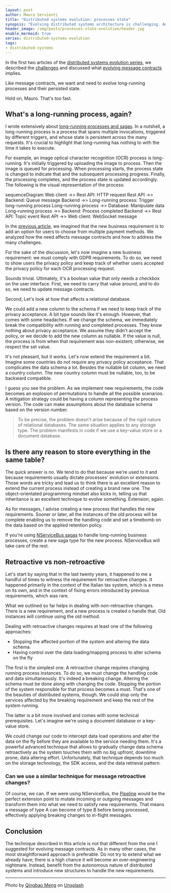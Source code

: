 ```yaml
---
layout: post
author: Mauro Servienti
title: "Distributed systems evolution: processes state"
synopsis: "Evolving distributed systems architecture is challenging. Addressing messages evolution is one aspect. Another one is evolving existing processes and their persisted status."
header_image: /img/posts/processes-state-evolution/header.jpg
enable_mermaid: true
series: distributed-systems-evolution
tags:
- distributed-systems
---
```


In the first two articles of the [distributed systems evolution series](https://milestone.topics.it/series/distributed-systems-evolution), we described the [challenges](https://milestone.topics.it/2022/06/11/distributed-systems-evolution-challenges.html) and discussed what [evolving message contracts](https://milestone.topics.it/2022/07/04/messages-evolution.html) implies.

Like message contracts, we want and need to evolve long-running processes and their persisted state.

Hold on, Mauro. That's too fast.

## What's a long-running process, again?

I wrote extensively about [long-running processes and sagas](https://milestone.topics.it/tags/sagas.html). In a nutshell, a long-running process is a process that spans multiple invocations, triggered by different triggers, and whose state is persistent across the many requests. It's crucial to highlight that long-running has nothing to with the time it takes to execute.

For example, an image optical character recognition (OCR) process is long-running. It's initially triggered by uploading the image to process. Then the image is queued for processing. When processing starts, the process state is changed to indicate that and the subsequent processing progress. Finally, the processing completes, and the process state is updated accordingly. The following is the visual representation of the process:

<div class="mermaid">
sequenceDiagram
   Web client ->> Rest API: HTTP request
   Rest API ->> Backend: Queue message
   Backend ->> Long-running process: Trigger long-running process
   Long-running process ->> Database: Manipulate data
   Long-running process ->> Backend: Process completed
   Backend ->> Rest API: Topic event
   Rest API ->> Web client: WebSocket message
</div>

In the [previous article](https://milestone.topics.it/2022/07/04/messages-evolution.html), we imagined that the new business requirement is to add an option for users to choose from multiple payment methods. We analyzed how the need affects message contracts and how to address the many challenges.

For the sake of the discussion, let's now imagine a new business requirement: we must comply with GDPR requirements. To do so, we need to show users the privacy policy and keep track of whether users accepted the privacy policy for each OCR processing request.

Sounds trivial. Ultimately, it's a boolean value that only needs a checkbox on the user interface. First, we need to carry that value around, and to do so, we need to update message contracts.

Second, Let's look at how that affects a relational database.

We could add a new column to the schema if we need to keep track of the privacy acceptance. A bit type sounds like it's enough. However, that comes with some headaches. If we change the schema, we immediately break the compatibility with running and completed processes. They know nothing about privacy acceptance. We assume they didn't accept the policy, or we decide to add the new column as nullable. If the value is null, the process is from when that requirement was non-existent; otherwise, we respect the set value.

It's not pleasant, but it works. Let's now extend the requirement a bit. Imagine some countries do not require any privacy policy acceptance. That complicates the data schema a lot. Besides the nullable bit column, we need a country column. The new country column must be nullable, too, to be backward compatible.

I guess you see the problem. As we implement new requirements, the code becomes an explosion of permutations to handle all the possible scenarios. A mitigation strategy could be having a column representing the process version. The code can make assumptions about the database schema based on the version number.

> To be precise, the problem doesn't arise because of the rigid nature of relational databases. The same situation applies to any storage type. The problem manifests in code if we use a key-value store or a document database.

## Is there any reason to store everything in the same table?

The quick answer is no. We tend to do that because we're used to it and because requirements usually dictate processes' evolution or extensions. Those words are tricky and lead us to think there is an excellent reason to extend the current process instead of creating a brand new one. The object-orientated programming mindset also kicks in, telling us that inheritance is an excellent technique to evolve something. Extension, again.

As for messages, I advise creating a new process that handles the new requirements. Sooner or later, all the instances of the old process will be complete enabling us to remove the handling code and set a timebomb on the data based on the applied retention policy.

If you're using [NServiceBus sagas](https://docs.particular.net/nservicebus/sagas/) to handle long-running business processes, create a new saga type for the new process. NServiceBus will take care of the rest.

## Retroactive vs non-retroactive

Let's start by saying that in the last twenty years, it happened to me a handful of times to witness the requirement for retroactive changes. It happened primarily in the context of the Italian tax system, which is a mess on its own, and in the context of fixing errors introduced by previous requirements, which was rare.

What we outlined so far helps in dealing with non-retroactive changes. There is a new requirement, and a new process is created o handle that. Old instances will continue using the old method.

Dealing with retroactive changes requires at least one of the following approaches:

- Stopping the affected portion of the system and altering the data schema.
- Having control over the data loading/mapping process to alter schema on the fly

The first is the simplest one. A retroactive change requires changing running process instances. To do so, we must change the handling code and data simultaneously. It's indeed a breaking change. Altering the schema must be done along with changing the code. Stopping the portion of the system responsible for that process becomes a must. That's one of the beauties of distributed systems, though. We could stop only the services affected by the breaking requirement and keep the rest of the system running.

The latter is a bit more involved and comes with some technical prerequisites. Let's imagine we're using a document database or a key-value store.

We could change our code to intercept data load operations and alter the data on the fly before they are available to the service needing them. It's a powerful advanced technique that allows to gradually change data schema retroactively as the system touches them with no big upfront, downtime prone, data altering effort. Unfortunately, that technique depends too much on the storage technology, the SDK access, and the data retrieval pattern.

### Can we use a similar technique for message retroactive changes?

Of course, we can. If we were using NServiceBus, the [Pipeline](https://docs.particular.net/nservicebus/pipeline/) would be the perfect extension point to mutate incoming or outgoing messages and transform them into what we need to satisfy new requirements. That means a message of type A can become of type B before being processed, effectively applying breaking changes to in-flight messages.

## Conclusion

The technique described in this article is not that different from the one I suggested for evolving message contracts. As in many other cases, the most straightforward approach is preferable. Do not try to extend what we already have; there is a high chance it will become an over-engineering nightmare. Instead, benefit from the autonomous nature of distributed systems and introduce new structures to handle the new requirements.

---

Photo by <a href="https://unsplash.com/@ideasboom?utm_source=unsplash&utm_medium=referral&utm_content=creditCopyText">Qingbao Meng</a> on <a href="https://unsplash.com/?utm_source=unsplash&utm_medium=referral&utm_content=creditCopyText">Unsplash</a>
